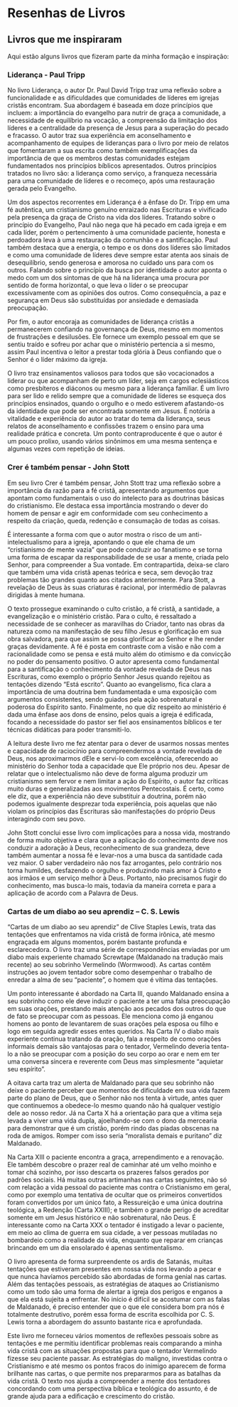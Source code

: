 # Resenhas de Livros

## Livros que me inspiraram

Aqui estão alguns livros que fizeram parte da minha formação e inspiração:

### Liderança - Paul Tripp

No livro Liderança, o autor Dr. Paul David Tripp traz uma reflexão sobre a funcionalidade e as dificuldades que comunidades de líderes em igrejas cristãs encontram. Sua abordagem é baseada em doze princípios que incluem: a importância do evangelho para nutrir de graça a comunidade, a necessidade de equilíbrio na vocação, a compreensão da limitação dos líderes e a centralidade da presença de Jesus para a superação do pecado e fracasso. O autor traz sua experiência em aconselhamento e acompanhamento de equipes de lideranças para o livro por meio de relatos que fomentaram a sua escrita como também exemplificações da importância de que os membros destas comunidades estejam fundamentados nos princípios bíblicos apresentados. Outros princípios tratados no livro são: a liderança como serviço, a franqueza necessária para uma comunidade de líderes e o recomeço, após uma restauração gerada pelo Evangelho.

Um dos aspectos recorrentes em Liderança é a ênfase do Dr. Tripp em uma fé autêntica, um cristianismo genuíno enraizado nas Escrituras e vivificado pela presença da graça de Cristo na vida dos líderes. Tratando sobre o princípio do Evangelho, Paul não nega que há pecado em cada igreja e em cada líder, porém o pertencimento à uma comunidade paciente, honesta e perdoadora leva à uma restauração da comunhão e a santificação. Paul também destaca que a energia, o tempo e os dons dos líderes são limitados e como uma comunidade de líderes deve sempre estar atenta aos sinais de desequilíbrio, sendo generosa e amorosa no cuidado uns para com os outros.  Falando sobre o princípio da busca por identidade o autor aponta o medo com um dos sintomas de que há na liderança uma procura por sentido de forma horizontal, o que leva o líder o se preocupar excessivamente com as opiniões dos outros. Como consequência, a paz e segurança em Deus são substituídas por ansiedade e demasiada preocupação. 

Por fim, o autor encoraja as comunidades de liderança cristãs a permanecerem confiando na governança de Deus, mesmo em momentos de frustrações e desilusões. Ele fornece um exemplo pessoal em que se sentiu traído e sofreu por achar que o ministério pertencia a si mesmo, assim Paul incentiva o leitor a prestar toda glória à Deus confiando que o Senhor é o líder máximo da igreja.  

O livro traz ensinamentos valiosos para todos que são vocacionados a liderar ou que acompanham de perto um líder, seja em cargos eclesiásticos como presbíteros e diáconos ou mesmo para a liderança familiar. É um livro para ser lido e relido sempre que a comunidade de líderes se esqueça dos princípios ensinados, quando o orgulho e o medo estiverem afastando-os da identidade que pode ser encontrada somente em Jesus. É notória a vitalidade e experiência do autor ao tratar do tema da liderança, seus relatos de aconselhamento e confissões trazem o ensino para uma realidade prática e concreta. Um ponto contraproducente é que o autor é um pouco prolixo, usando vários sinônimos em uma mesma sentença e algumas vezes com repetição de ideias.  


### Crer é também pensar - John Stott

Em seu livro Crer é também pensar, John Stott traz uma reflexão sobre a importância da razão para a fé cristã, apresentando argumentos que apontam como fundamentais o uso do intelecto para as doutrinas básicas do cristianismo. Ele destaca essa importância mostrando o dever do homem de pensar e agir em conformidade com seu conhecimento a respeito da criação, queda, redenção e consumação de todas as coisas.

É interessante a forma com que o autor mostra o risco de um anti-intelectualismo para a igreja, apontando o que ele chama de um “cristianismo de mente vazia” que pode conduzir ao fanatismo e se torna uma forma de escapar da responsabilidade de se usar a mente, criada pelo Senhor, para compreender a Sua vontade. Em contrapartida, deixa-se claro que também uma vida cristã apenas teórica e seca, sem devoção traz problemas tão grandes quanto aos citados anteriormente. Para Stott, a revelação de Deus às suas criaturas é racional, por intermédio de palavras dirigidas à mente humana.

O texto prossegue examinando o culto cristão, a fé cristã, a santidade, a evangelização e o ministério cristão. Para o culto, é ressaltado a necessidade de se conhecer as maravilhas do Criador, tanto nas obras da natureza como na manifestação de seu filho Jesus e glorificação em sua obra salvadora, para que assim se possa glorificar ao Senhor e lhe render graças devidamente. A fé é posta em contraste com a visão e não com a racionalidade como se pensa e está muito além do otimismo e da convicção no poder do pensamento positivo. O autor apresenta como fundamental para a santificação o conhecimento da vontade revelada de Deus nas Escrituras, como exemplo o próprio Senhor Jesus quando rejeitou as tentações dizendo “Está escrito”. Quanto ao evangelismo, fica clara a importância de uma doutrina bem fundamentada e uma exposição com argumentos consistentes, sendo guiados pela ação sobrenatural e poderosa do Espírito santo. Finalmente, no que diz respeito ao ministério é dada uma ênfase aos dons de ensino, pelos quais a igreja é edificada, focando a necessidade do pastor ser fiel aos ensinamentos bíblicos e ter técnicas didáticas para poder transmiti-lo.

A leitura deste livro me fez atentar para o dever de usarmos nossas mentes e capacidade de raciocínio para compreendermos a vontade revelada de Deus, nos aproximarmos dEle e servi-lo com excelência, oferecendo ao ministério do Senhor toda a capacidade que Ele próprio nos deu. Apesar de relatar que o intelectualismo não deve de forma alguma produzir um cristianismo sem fervor e nem limitar a ação do Espírito, o autor faz críticas muito duras e generalizadas aos movimentos Pentecostais. É certo, como ele diz, que a experiência não deve substituir a doutrina, porém não podemos igualmente desprezar toda experiência, pois aquelas que não violam os princípios das Escrituras são manifestações do próprio Deus interagindo com seu povo.

John Stott conclui esse livro com implicações para a nossa vida, mostrando de forma muito objetiva e clara que a aplicação do conhecimento deve nos conduzir a adoração à Deus, reconhecimento de sua grandeza, deve também aumentar a nossa fé e levar-nos a uma busca da santidade cada vez maior. O saber verdadeiro não nos faz arrogantes, pelo contrário nos torna humildes, desfazendo o orgulho e produzindo mais amor à Cristo e aos irmãos e um serviço melhor à Deus. Portanto, não precisamos fugir do conhecimento, mas busca-lo mais, todavia da maneira correta e para a aplicação de acordo com a Palavra de Deus.

### Cartas de um diabo ao seu aprendiz – C. S. Lewis

“Cartas de um diabo ao seu aprendiz” de Clive Staples Lewis, trata das tentações que enfrentamos na vida cristã de forma irônica, até mesmo engraçada em alguns momentos, porém bastante profunda e esclarecedora. O livro traz uma série de correspondências enviadas por um diabo mais experiente chamado Screwtape (Maldanado na tradução mais recente) ao seu sobrinho Vermelindo (Wormwood). As cartas contêm instruções ao jovem tentador sobre como desempenhar o trabalho de enredar a alma de seu “paciente”, o homem que é vítima das tentações.

Um ponto interessante é abordado na Carta III, quando Maldanado ensina a seu sobrinho como ele deve induzir o paciente a ter uma falsa preocupação em suas orações, prestando mais atenção aos pecados dos outros do que de fato se preocupar com as pessoas. Ele menciona como já enganou homens ao ponto de levantarem de suas orações pela esposa ou filho e logo em seguida agredir esses entes queridos. Na Carta IV o diabo mais experiente continua tratando da oração, fala a respeito de como orações informais demais são vantajosas para o tentador, Vermelindo deveria tenta-lo a não se preocupar com a posição do seu corpo ao orar e nem em ter uma conversa sincera e reverente com Deus mas simplesmente “aquietar seu espírito”. 

A oitava carta traz um alerta de Maldanado para que seu sobrinho não deixe o paciente perceber que momentos de dificuldade em sua vida fazem parte do plano de Deus, que o Senhor não nos tenta à virtude, antes quer que continuemos a obedece-lo mesmo quando não há qualquer vestígio dele ao nosso redor. Já na Carta X há a orientação para que a vítima seja levada a viver uma vida dupla, ajoelhando-se com o dono da mercearia para demonstrar que é um cristão, porém rindo das piadas obscenas na roda de amigos. Romper com isso seria “moralista demais e puritano” diz Maldanado.

Na Carta XIII o paciente encontra a graça, arrependimento e a renovação. Ele também descobre o prazer real de caminhar até um velho moinho e tomar chá sozinho, por isso descarta os prazeres falsos gerados por padrões sociais. Há muitas outras artimanhas nas cartas seguintes, não só com relação a vida pessoal do paciente mas contra o Cristianismo em geral, como por exemplo uma tentativa de ocultar que os primeiros convertidos foram convertidos por um único fato, a Ressureição e uma única doutrina teológica, a Redenção (Carta XXIII); e também o grande perigo de acreditar somente em um Jesus histórico e não sobrenatural, não Deus. É interessante como na Carta XXX o tentador é instigado a levar o paciente, em meio ao clima de guerra em sua cidade, a ver pessoas mutiladas no bombardeio como a realidade da vida, enquanto que reparar em crianças brincando em um dia ensolarado é apenas sentimentalismo.

O livro apresenta de forma surpreendente os ardis de Satanás, muitas tentações que estiveram presentes em nossa vida nos levando a pecar e que nunca havíamos percebido são abordadas de forma genial nas cartas. Além das tentações pessoais, as estratégias de ataques ao Cristianismo como um todo são uma forma de alertar a igreja dos perigos e enganos a que ela está sujeita a enfrentar. No início é difícil se acostumar com as falas de Maldanado, é preciso entender que o que ele considera bom pra nós é totalmente destrutivo, porém essa forma de escrita escolhida por C. S. Lewis torna a abordagem do assunto bastante rica e aprofundada.

Este livro me forneceu vários momentos de reflexões pessoais sobre as tentações e me permitiu identificar problemas reais comparando a minha vida cristã com as situações propostas para que o tentador Vermelindo fizesse seu paciente passar. As estratégias do maligno, investidas contra o Cristianismo e até mesmo os pontos fracos do inimigo aparecem de forma brilhante nas cartas, o que permite nos prepararmos para as batalhas da vida cristã. O texto nos ajuda a compreender a mente dos tentadores concordando com uma perspectiva bíblica e teológica do assunto, é de grande ajuda para a edificação e crescimento do cristão.
